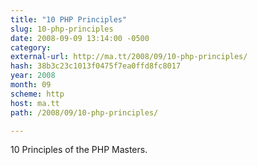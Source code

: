 ```yaml
---
title: "10 PHP Principles"
slug: 10-php-principles
date: 2008-09-09 13:14:00 -0500
category: 
external-url: http://ma.tt/2008/09/10-php-principles/
hash: 38b3c23c1013f0475f7ea0ffd8fc8017
year: 2008
month: 09
scheme: http
host: ma.tt
path: /2008/09/10-php-principles/

---
```


10 Principles of the PHP Masters.

